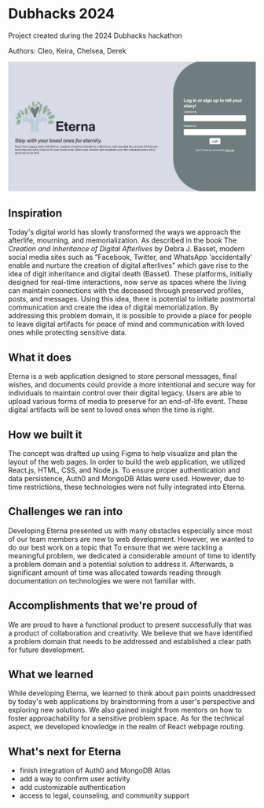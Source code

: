 # Dubhacks 2024

Project created during the 2024 Dubhacks hackathon

Authors: Cleo, Keira, Chelsea, Derek

![Login page](img/login.jpg)

## Inspiration

Today's digital world has slowly transformed the ways we approach the afterlife, mourning, and memorialization. As described in the book The _Creation and Inheritance of Digital Afterlives_ by Debra J. Basset, modern social media sites such as “Facebook, Twitter, and WhatsApp 'accidentally' enable and nurture the creation of digital afterlives” which gave rise to the idea of digit inheritance and digital death (Basset). These platforms, initially designed for real-time interactions, now serve as spaces where the living can maintain connections with the deceased through preserved profiles, posts, and messages. Using this idea, there is potential to initiate postmortal communication and create the idea of digital memorialization. By addressing this problem domain, it is possible to provide a place for people to leave digital artifacts for peace of mind and communication with loved ones while protecting sensitive data. 

## What it does

Eterna is a web application designed to store personal messages, final wishes, and documents could provide a more intentional and secure way for individuals to maintain control over their digital legacy. Users are able to upload various forms of media to preserve for an end-of-life event. These digital artifacts will be sent to loved ones when the time is right.

## How we built it

The concept was drafted up using Figma to help visualize and plan the layout of the web pages. In order to build the web application, we utilized React.js, HTML, CSS, and Node.js. To ensure proper authentication and data persistence, Auth0 and MongoDB Atlas were used. However, due to time restrictions, these technologies were not fully integrated into Eterna.

## Challenges we ran into

Developing Eterna presented us with many obstacles especially since most of our team members are new to web development. However, we wanted to do our best work on a topic that To ensure that we were tackling a meaningful problem, we dedicated a considerable amount of time to identify a problem domain and a potential solution to address it. Afterwards, a significant amount of time was allocated towards reading through documentation on technologies we were not familiar with. 

## Accomplishments that we're proud of

We are proud to have a functional product to present successfully that was a product of collaboration and creativity. We believe that we have identified a problem domain that needs to be addressed and established a clear path for future development.

## What we learned

While developing Eterna, we learned to think about pain points unaddressed by today's web applications by brainstorming from a user's perspective and exploring new solutions. We also gained insight from mentors on how to foster approachability for a sensitive problem space. As for the technical aspect, we developed knowledge in the realm of React webpage routing.  

## What's next for Eterna

- finish integration of Auth0 and MongoDB Atlas
- add a way to confirm user activity
- add customizable authentication
- access to legal, counseling, and community support

